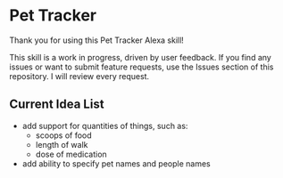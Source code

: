 # Pet Tracker

Thank you for using this Pet Tracker Alexa skill!

This skill is a work in progress, driven by user feedback. If you find any issues or want to submit feature requests, use the Issues section of this repository. I will review every request. 

## Current Idea List

* add support for quantities of things, such as:
  * scoops of food
  * length of walk
  * dose of medication
* add ability to specify pet names and people names 
